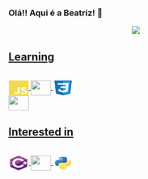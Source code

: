 ### Olá!! Aqui é a Beatriz!  👋
<div align="center">
<a href="https://github.com/beatrizkloss">
<img height="180em" src="https://github-readme-stats.vercel.app/api?username=beatrizkloss&show_icons=true&theme=dark&include_all_commits=true&count_private=true"/>
</div>
    


  ## <h2 align="left"> Learning </h2>
<div style="display: inline_block"><br>
<img align="center" height="30" width="40" src="https://raw.githubusercontent.com/devicons/devicon/master/icons/javascript/javascript-plain.svg">
<img align="center" height="30" width="40" src="https://cdn.jsdelivr.net/gh/devicons/devicon/icons/html5/html5-original.svg" />
<img align="center" height="30" width="40" src="https://raw.githubusercontent.com/devicons/devicon/master/icons/css3/css3-original.svg">
</div>
    <img align="center" height="30" width="40" src="https://cdn.jsdelivr.net/gh/devicons/devicon/icons/phpstorm/phpstorm-original.svg" />
</div>
  
  ## <h2 align="left"> Interested in </h2>
<div style="display: inline_block"><br>
<img align="center" height="30" width="40" src="https://raw.githubusercontent.com/devicons/devicon/master/icons/csharp/csharp-original.svg">
<img align="center" height="30" width="40" src="https://cdn.jsdelivr.net/gh/devicons/devicon/icons/cplusplus/cplusplus-original.svg" />
  <img align="center" height="30" width="40" src="https://raw.githubusercontent.com/devicons/devicon/master/icons/python/python-original.svg">  

                                                             
    

   



 
 
